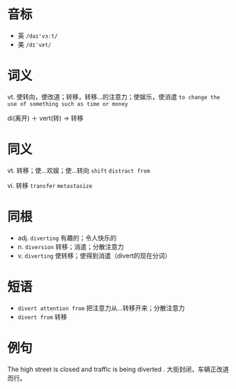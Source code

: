 # 音标

- 英 `/daɪ'vɜːt/`
- 美 `/dɪˈvɚt/`

# 词义

vt. 使转向，使改道；转移，转移…的注意力；使娱乐，使消遣
`to change the use of something such as time or money`



di(离开) ＋ vert(转) → 转移

# 同义

vt. 转移；使…欢娱；使…转向
`shift` `distract from`

vi. 转移
`transfer` `metastasize`

# 同根

- adj. `diverting` 有趣的；令人快乐的
- n. `diversion` 转移；消遣；分散注意力
- v. `diverting` 使转移；使得到消遣（divert的现在分词）

# 短语

- `divert attention from` 把注意力从…转移开来；分散注意力
- `divert from` 转移

# 例句

The high street is closed and traffic is being diverted .
大街封闭，车辆正改道而行。


